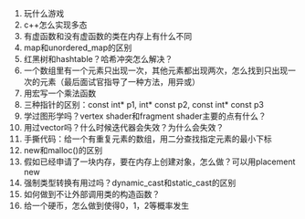 1. 玩什么游戏
2. c++怎么实现多态
3. 有虚函数和没有虚函数的类在内存上有什么不同
4. map和unordered_map的区别
5. 红黑树和hashtable？哈希冲突怎么解决？
6. 一个数组里有一个元素只出现一次，其他元素都出现两次，怎么找到只出现一次的元素（最后面试官指导了一种方法，用异或）
7. 用宏写一个乘法函数
8. 三种指针的区别：const int* p1, int* const p2, const int* const p3
9. 学过图形学吗？vertex shader和fragment shader主要的点有什么？
10. 用过vector吗？什么时候迭代器会失效？为什么会失效？
11. 手撕代码：给一个有重复元素的数组，用二分查找指定元素的最小下标
12. new和malloc()的区别
13. 假如已经申请了一块内存，要在内存上创建对象，怎么做？可以用placement new
14. 强制类型转换有用过吗？dynamic_cast和static_cast的区别
15. 如何做到不让外部调用类的构造函数？
16. 给一个硬币，怎么做到使得0，1，2等概率发生